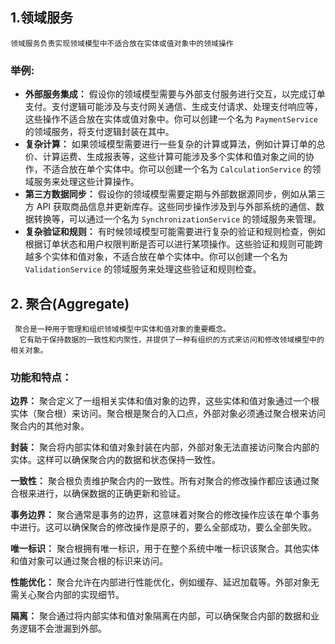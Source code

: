 ## 1.领域服务
    领域服务负责实现领域模型中不适合放在实体或值对象中的领域操作
   ### 举例:
* **外部服务集成：** 假设你的领域模型需要与外部支付服务进行交互，以完成订单支付。支付逻辑可能涉及与支付网关通信、生成支付请求、处理支付响应等，这些操作不适合放在实体或值对象中。你可以创建一个名为 `PaymentService` 的领域服务，将支付逻辑封装在其中。
* **复杂计算：** 如果领域模型需要进行一些复杂的计算或算法，例如计算订单的总价、计算运费、生成报表等，这些计算可能涉及多个实体和值对象之间的协作，不适合放在单个实体中。你可以创建一个名为 `CalculationService` 的领域服务来处理这些计算操作。
* **第三方数据同步：** 假设你的领域模型需要定期与外部数据源同步，例如从第三方 API 获取商品信息并更新库存。这些同步操作涉及到与外部系统的通信、数据转换等，可以通过一个名为 `SynchronizationService` 的领域服务来管理。
* **复杂验证和规则：** 有时候领域模型可能需要进行复杂的验证和规则检查，例如根据订单状态和用户权限判断是否可以进行某项操作。这些验证和规则可能跨越多个实体和值对象，不适合放在单个实体中。你可以创建一个名为 `ValidationService` 的领域服务来处理这些验证和规则检查。

## 2. 聚合(Aggregate)
     聚合是一种用于管理和组织领域模型中实体和值对象的重要概念。
      它有助于保持数据的一致性和内聚性，并提供了一种有组织的方式来访问和修改领域模型中的相关对象。
### 功能和特点：

**边界：** 聚合定义了一组相关实体和值对象的边界，这些实体和值对象通过一个根实体（聚合根）来访问。聚合根是聚合的入口点，外部对象必须通过聚合根来访问聚合内的其他对象。

**封装：** 聚合将内部实体和值对象封装在内部，外部对象无法直接访问聚合内部的实体。这样可以确保聚合内的数据和状态保持一致性。

**一致性：** 聚合根负责维护聚合内的一致性。所有对聚合的修改操作都应该通过聚合根来进行，以确保数据的正确更新和验证。

**事务边界：** 聚合通常是事务的边界，这意味着对聚合的修改操作应该在单个事务中进行。这可以确保聚合的修改操作是原子的，要么全部成功，要么全部失败。

**唯一标识：** 聚合根拥有唯一标识，用于在整个系统中唯一标识该聚合。其他实体和值对象可以通过聚合根的标识来访问。

**性能优化：** 聚合允许在内部进行性能优化，例如缓存、延迟加载等。外部对象无需关心聚合内部的实现细节。

**隔离：** 聚合通过将内部实体和值对象隔离在内部，可以确保聚合内部的数据和业务逻辑不会泄漏到外部。


